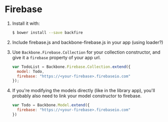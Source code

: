 # Firebase

1. Install it with:

    ```sh
    $ bower install --save backfire
    ```

2. Include firebase.js and backbone-firebase.js in your app (using loader?)
3. Use `Backbone.Firebase.Collection` for your collection constructor, and give it a `firebase` property of your app url.

    ```js
    var TodoList = Backbone.Firebase.Collection.extend({
      model: Todo,
      firebase: "https://<your-firebase>.firebaseio.com"
    });
    ```

4. If you're modifying the models directly (like in the library app), you'll probably also need to link your model constructor to firebase.

    ```js
    var Todo = Backbone.Model.extend({
      firebase: "https://<your-firebase>.firebaseio.com"
    })
    ```